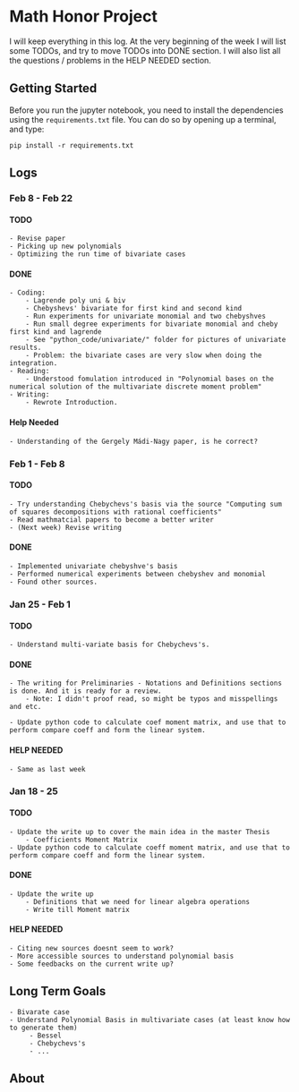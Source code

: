 # Math Honor Project

I will keep everything in this log. 
At the very beginning of the week I will list some TODOs, and try to move TODOs into DONE section. 
I will also list all the questions / problems in the HELP NEEDED section.

## Getting Started
Before you run the jupyter notebook, you need to install the dependencies using the `requirements.txt` file.
You can do so by opening up a terminal, and type:
```
pip install -r requirements.txt
```

## Logs

### Feb 8 - Feb 22

#### TODO

	- Revise paper
    - Picking up new polynomials
    - Optimizing the run time of bivariate cases

#### DONE
	- Coding:	
		- Lagrende poly uni & biv
		- Chebyshevs' bivariate for first kind and second kind
		- Run experiments for univariate monomial and two chebyshves
		- Run small degree experiments for bivariate monomial and cheby first kind and lagrende
		- See "python_code/univariate/" folder for pictures of univariate results.
        - Problem: the bivariate cases are very slow when doing the integration.
	- Reading:
		- Understood fomulation introduced in "Polynomial bases on the numerical solution of the multivariate discrete moment problem"
	- Writing:
        - Rewrote Introduction.

#### Help Needed
	
	- Understanding of the Gergely Mádi-Nagy paper, is he correct?

### Feb 1 - Feb 8

#### TODO
	
	- Try understanding Chebychevs's basis via the source "Computing sum of squares decompositions with rational coefficients"
	- Read mathmatcial papers to become a better writer
	- (Next week) Revise writing

#### DONE

	- Implemented univariate chebyshve's basis
	- Performed numerical experiments between chebyshev and monomial
	- Found other sources. 

### Jan 25 - Feb 1

#### TODO

    - Understand multi-variate basis for Chebychevs's.

#### DONE

    - The writing for Preliminaries - Notations and Definitions sections is done. And it is ready for a review.
        - Note: I didn't proof read, so might be typos and misspellings and etc. 
    
    - Update python code to calculate coef moment matrix, and use that to perform compare coeff and form the linear system.

#### HELP NEEDED

    - Same as last week


### Jan 18 - 25

#### TODO

    - Update the write up to cover the main idea in the master Thesis
        - Coefficients Moment Matrix
    - Update python code to calculate coeff moment matrix, and use that to perform compare coeff and form the linear system.

#### DONE

    - Update the write up
        - Definitions that we need for linear algebra operations
        - Write till Moment matrix

#### HELP NEEDED

    - Citing new sources doesnt seem to work? 
    - More accessible sources to understand polynomial basis
    - Some feedbacks on the current write up?

## Long Term Goals

    - Bivarate case
    - Understand Polynomial Basis in multivariate cases (at least know how to generate them)
         - Bessel
         - Chebychevs's 
         - ...

## About

